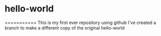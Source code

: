 # hello-world
  ===========
This is my first ever repository using github
I've created a branch to make a different copy of the original hello-world
